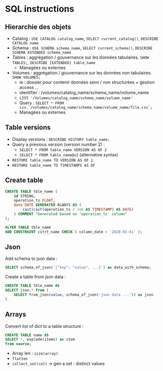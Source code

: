 # SQL instructions

## Hierarchie des objets
- Catalog : `USE CATALOG catalog_name`, `SELECT current_catalog()`, `DESCRIBE CATALOG name`
- Schema : `USE SCHEMA schema_name`, `SELECT current_schema()`, `DESCRIBE SCHEMA EXTENDED schema_name`
- Tables : aggrégation / gouvernance sur les données tabulaires. `SHOW TABLES;`, `DESCRIBE [EXTENDED] table_name`
  - Managées ou externes
- Volumes : aggrégation / gouvernance sur les données non tabulaires. `SHOW VOLUMES;`
  - ie : dossier pour contenir données semi / non structurées + gestion access ...
  - identifier : /volumes/catalog_name/schema_name/volume_name
  - `LIST '/Volumes/catalog_name/schema_name/volume_name'`
  - Query : ```SELECT * FROM csv.`/volumes/catalog_name/schema_name/volume_name/file.csv`;```
  - Managées ou externes


## Table versions
- Display versions : `DESCRIBE HISTORY table_name;`
- Query a previous version (version number 2) : 
  - `SELECT * FROM table_name VERSION AS OF 2`
  - `SELECT * FROM table_name@v2` (alternative syntax)
- `RESTORE table_name TO VERSION AS OF 1`
- `RESTORE table_name TO TIMESTAMPS AS OF `

## Create table
```sql
CREATE TABLE tble_name (
    id STRING,
    operation_ts FLOAT,
    date DATE GENERATED ALWAYS AS (
        cast(cast(operation_ts / 1e6 AS TIMESTAMP) AS DATE)
    ) COMMENT "Generated based on 'operation_ts' column"
);
```

```sql
ALTER TABLE tble_name
ADD CONSTRAINT cstrt_name CHECK ( column_date > '2020-01-01' );
```

## Json
Add schema to json data :
```sql
SELECT schema_of_json('{"key": "value", ...}') as data_with_schema;
```

Create a table from json data :
```sql
CREATE TABLE tble_name AS
SELECT json.* from (
    SELECT from_json(value, schema_of_json('json data ...')) as json
)
```

## Arrays
Convert list of dict to a table structure :
```sql
CREATE TABLE name AS
SELECT *, explode(items) as item
from source;
```
- Array len : `size(array)`
- `flatten`
- `collect_set(col)` -> gen a set : distinct values
